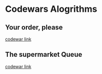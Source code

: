 # Codewars Alogrithms
## Your order, please
[codewar link](https://www.codewars.com/kata/55c45be3b2079eccff00010f/solutions/python)

## The supermarket Queue
[codewar link](https://www.codewars.com/kata/57b06f90e298a7b53d000a86/train/python)
